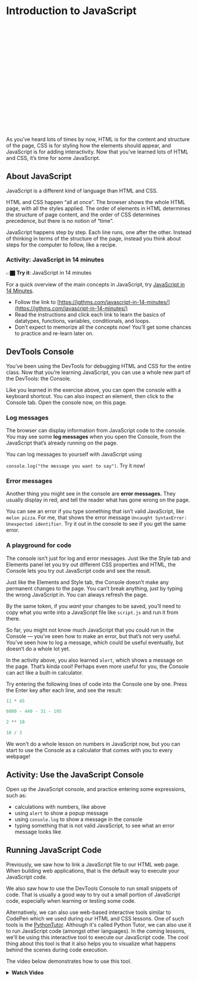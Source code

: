 # Introduction to JavaScript

<div style="position: relative; padding-bottom: 56.25%; height: 0; margin: 20px 0px;"><iframe src="" title="YouTube video player" frameborder="0"  allowfullscreen style="position: absolute; top: 0; left: 0; width: 100%; height: 100%; background: url(./actions/jav.png); background-size: cover;"></iframe></div>

As you’ve heard lots of times by now, HTML is for the content and structure of the page, CSS is for styling how the elements should appear, and JavaScript is for adding interactivity. Now that you’ve learned lots of HTML and CSS, it’s time for some JavaScript.

<!-- <aside>


⚠️ **JavaScript is a deep topic.**

You’ll learn a little bit of JavaScript in the next few lessons, enough to add some basic interactivity to your pages. There’s way more JavaScript to learn later, which we aren’t covering here. After this course, you can find other resources to pursue further learning in JavaScript.

JavaScript is also **confusing**. Don’t be surprised if you get stuck on the syntax or logic. Ask for help!

</aside> -->

## About JavaScript

JavaScript is a different kind of language than HTML and CSS.

HTML and CSS happen “all at once”. The browser shows the whole HTML page, with all the styles applied. The order of elements in HTML determines the structure of page content, and the order of CSS determines precedence, but there is no notion of “time”.

JavaScript happens step by step. Each line runs, one after the other. Instead of thinking in terms of the structure of the page, instead you think about steps for the computer to follow, like a recipe.

### Activity: JavaScript in 14 minutes

<aside>


👉🏿 **Try it**: JavaScript in 14 minutes

For a quick overview of the main concepts in JavaScript, try [JavaScript in 14 Minutes](https://jgthms.com/javascript-in-14-minutes/).

- Follow the link to [https://jgthms.com/javascript-in-14-minutes/](https://jgthms.com/javascript-in-14-minutes/)
- Read the instructions and click each link to learn the basics of datatypes, functions, variables, conditionals, and loops.
- Don’t expect to memorize all the concepts now! You’ll get some chances to practice and re-learn later on.
</aside>

## DevTools Console

You’ve been using the DevTools for debugging HTML and CSS for the entire class. Now that you’re learning JavaScript, you can use a whole new part of the DevTools: the Console.

Like you learned in the exercise above, you can open the console with a keyboard shortcut. You can also inspect an element, then click to the Console tab. Open the console now, on this page.

### Log messages

The browser can display information from JavaScript code to the console. You may see some **log messages** when you open the Console, from the JavaScript that’s already running on the page.

You can log messages to yourself with JavaScript using

`console.log("the message you want to say")`. Try it now!

### Error messages

Another thing you might see in the console are **error messages.** They usually display in red, and tell the reader what has gone wrong on the page.

You can see an error if you type something that isn’t valid JavaScript, like `melon pizza`. For me, that shows the error message `Uncaught SyntaxError: Unexpected identifier`. Try it out in the console to see if you get the same error.

### A playground for code

The console isn’t just for log and error messages. Just like the Style tab and Elements panel let you try out different CSS properties and HTML, the Console lets you try out JavaScript code and see the result.

Just like the Elements and Style tab, the Console doesn’t make any permanent changes to the page. You can’t break anything, just by typing the wrong JavaScript in. You can always refresh the page.

By the same token, if you *want* your changes to be saved, you’ll need to copy what you write into a JavaScript file like `script.js` and run it from there.

So far, you might not know much JavaScript that you could run in the Console — you’ve seen how to make an error, but that’s not very useful. You’ve seen how to log a message, which could be useful eventually, but doesn’t do a whole lot yet.

In the activity above, you also learned `alert`, which shows a message on the page. That’s kinda cool! Perhaps even more useful for you, the Console can act like a built-in calculator.

Try entering the following lines of code into the Console one by one. Press the Enter key after each line, and see the result:

```javascript
11 * 45

6000 - 440 - 31 - 195

2 ** 10

18 / 3
```

We won’t do a whole lesson on numbers in JavaScript now, but you can start to use the Console as a calculator that comes with you to every webpage!

## Activity: Use the JavaScript Console

Open up the JavaScript console, and practice entering some expressions, such as:
- calculations with numbers, like above
- using `alert` to show a popup message
- using `console.log` to show a message in the console
- typing something that is not valid JavaScript, to see what an error message
    looks like

## Running JavaScript Code

Previously, we saw how to link a JavaScript file to our HTML web page. When building web applications, that is the default way to execute your JavaScript code.

We also saw how to use the DevTools Console to run small snippets of code. That is usually a good way to try out a small portion of JavaScript code, especially when learning or testing some code. 

Alternatively, we can also use web-based interactive tools similar to CodePen which we used during our HTML and CSS lessons. One of such tools is the [PythonTutor](https://pythontutor.com/). Although it's called Python Tutor, we can also use it to run JavaScript code (amongst other languages). In the coming lessons, we'll be using this interactive tool to execute our JavaScript code. The cool thing about this tool is that it also helps you to visualize what happens behind the scenes during code execution.

The video below demonstrates how to use this tool.

<details><summary><strong>Watch Video</strong></summary>

</details>

